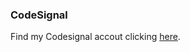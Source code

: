 ### CodeSignal

Find my Codesignal accout clicking [here](https://app.codesignal.com/profile/gasparyan_v).
